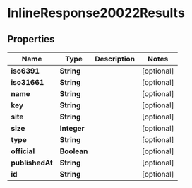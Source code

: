 
# InlineResponse20022Results

## Properties
Name | Type | Description | Notes
------------ | ------------- | ------------- | -------------
**iso6391** | **String** |  |  [optional]
**iso31661** | **String** |  |  [optional]
**name** | **String** |  |  [optional]
**key** | **String** |  |  [optional]
**site** | **String** |  |  [optional]
**size** | **Integer** |  |  [optional]
**type** | **String** |  |  [optional]
**official** | **Boolean** |  |  [optional]
**publishedAt** | **String** |  |  [optional]
**id** | **String** |  |  [optional]



